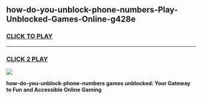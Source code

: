 
## how-do-you-unblock-phone-numbers-Play-Unblocked-Games-Online-g428e
<h3>
<a href="https://premium76.site?title=how-do-you-unblock-phone-numbers&ref=25A">CLICK TO PLAY</a></h3>
<hr>

<h3>
<a href="https://premium76.site?title=how-do-you-unblock-phone-numbers&ref=25A">CLICK 2 PLAY</a>
  
</h3>

<a href="https://premium76.site?title=how-do-you-unblock-phone-numbers&ref=25A"><img src="https://clearcache.store/games.png"></a>


**how-do-you-unblock-phone-numbers games unblocked: Your Gateway to Fun and Accessible Online Gaming**
